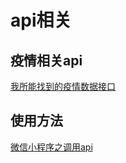 # api相关

## 疫情相关api

[我所能找到的疫情数据接口](https://blog.csdn.net/qq_41718454/article/details/107547964)

## 使用方法

[微信小程序之调用api](https://www.jianshu.com/p/63585bdbdbc2)
